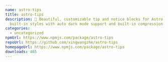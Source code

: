 ```yaml
---
name: astro-tips
title: astro-tips
description: 🎨 Beautiful, customizable tip and notice blocks for Astro - 16
  built-in styles with auto dark mode support and built-in compression
categories:
  - uncategorized
npmUrl: https://www.npmjs.com/package/astro-tips
repoUrl: https://github.com/xingwangzhe/astro-tips
homepageUrl: https://www.npmjs.com/package/astro-tips
downloads: 465
---
```

